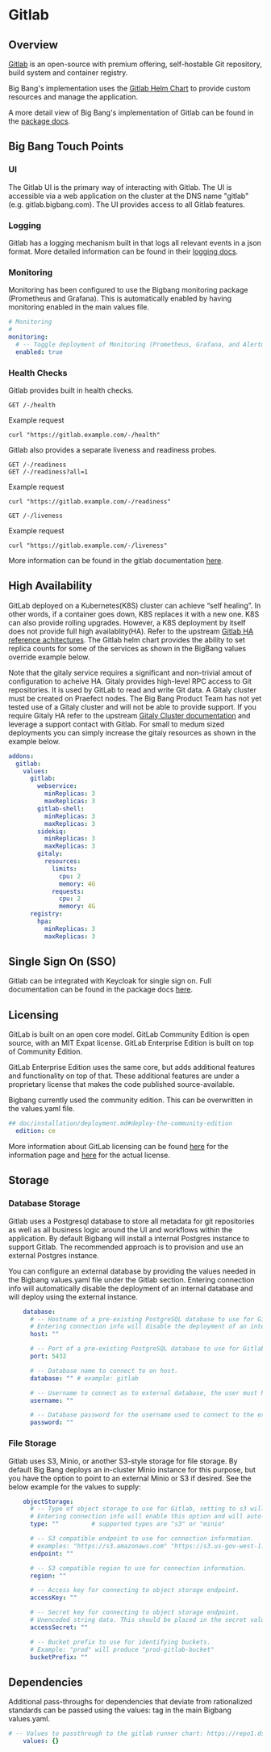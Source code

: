 # Gitlab

## Overview

[Gitlab](https://about.gitlab.com/) is an open-source with premium offering, self-hostable Git repository, build system and container registry.

Big Bang's implementation uses the [Gitlab Helm Chart](https://docs.gitlab.com/charts/) to provide custom resources and manage the application.

A more detail view of Big Bang's implementation of Gitlab can be found in the [package docs](https://repo1.dso.mil/big-bang/product/packages/gitlab/-/tree/main/chart/doc).

## Big Bang Touch Points

### UI

The Gitlab UI is the primary way of interacting with Gitlab. The UI is accessible via a web application on the cluster at the DNS name "gitlab" (e.g. gitlab.bigbang.com). The UI provides access to all Gitlab features.

### Logging

Gitlab has a logging mechanism built in that logs all relevant events in a json format. More detailed information can be found in their [logging docs](https://docs.gitlab.com/ee/administration/logs.html).

### Monitoring

Monitoring has been configured to use the Bigbang monitoring package (Prometheus and Grafana). This is automatically enabled by having monitoring enabled in the main values file.

```yaml
# Monitoring
#
monitoring:
  # -- Toggle deployment of Monitoring (Prometheus, Grafana, and Alertmanager).
  enabled: true

```

### Health Checks

Gitlab provides built in health checks.

```shell
GET /-/health
```

Example request

```shell
curl "https://gitlab.example.com/-/health"
```

Gitlab also provides a separate liveness and readiness probes.

```shell
GET /-/readiness
GET /-/readiness?all=1
```

Example request

```shell
curl "https://gitlab.example.com/-/readiness"
```

```shell
GET /-/liveness
```

Example request

```shell
curl "https://gitlab.example.com/-/liveness"
```

More information can be found in the gitlab documentation [here](https://docs.gitlab.com/ee/user/admin_area/monitoring/health_check.html).

## High Availability

GitLab deployed on a Kubernetes(K8S) cluster can achieve “self healing”. In other words, if a container goes down, K8S replaces it with a new one. K8S can also provide rolling upgrades. However, a K8S deployment by itself does not provide full high availablity(HA). Refer to the upstream [Gitlab HA reference achitectures](https://docs.gitlab.com/ee/administration/reference_architectures/). The Gitlab helm chart provides the ability to set replica counts for some of the services as shown in the BigBang values override example below. 

Note that the gitaly service requires a significant and non-trivial amout of configuration to acheive HA. Gitaly provides high-level RPC access to Git repositories. It is used by GitLab to read and write Git data. A Gitaly cluster must be created on Praefect nodes. The Big Bang Product Team has not yet tested use of a Gitaly cluster and will not be able to provide support. If you require Gitaly HA refer to the upstream [Gitaly Cluster documentation](https://docs.gitlab.com/ee/administration/gitaly/praefect.html) and leverage a support contact with Gitlab. For small to medum sized deployments you can simply increase the gitaly resources as shown in the example below.
```yaml
addons:
  gitlab:
    values:
      gitlab:
        webservice:
          minReplicas: 3
          maxReplicas: 3
        gitlab-shell:
          minReplicas: 3
          maxReplicas: 3
        sidekiq:
          minReplicas: 3
          maxReplicas: 3
        gitaly:
          resources:
            limits:
              cpu: 2
              memory: 4G
            requests:
              cpu: 2
              memory: 4G
      registry:
        hpa:
          minReplicas: 3
          maxReplicas: 3
```

## Single Sign On (SSO)

Gitlab can be integrated with Keycloak for single sign on. Full documentation can be found in the package docs [here](https://repo1.dso.mil/big-bang/product/packages/gitlab/-/blob/main/docs/keycloak.md).

## Licensing

GitLab is built on an open core model. GitLab Community Edition is open source, with an MIT Expat license. GitLab Enterprise Edition is built on top of Community Edition.

GitLab Enterprise Edition uses the same core, but adds additional features and functionality on top of that. These additional features are under a proprietary license that makes the code published source-available.

Bigbang currently used the community edition. This can be overwritten in the values.yaml file.

```yaml
## doc/installation/deployment.md#deploy-the-community-edition
  edition: ce
```

More information about GitLab licensing can be found [here](https://about.gitlab.com/install/ce-or-ee/) for the information page and [here](https://gitlab.com/gitlab-org/gitlab/blob/master/LICENSE) for the actual license.

## Storage

### Database Storage

Gitlab uses a Postgresql database to store all metadata for git repositories as well as all business logic around the UI and workflows within the application. By default Bigbang will install a internal Postgres instance to support Gitlab. The recommended approach is to provision and use an external Postgres instance.

You can configure an external database by providing the values needed in the Bigbang values.yaml file under the Gitlab section. Entering connection info will automatically disable the deployment of an internal database and will deploy using the external instance.

```yaml
    database:
      # -- Hostname of a pre-existing PostgreSQL database to use for Gitlab.
      # Entering connection info will disable the deployment of an internal database and will auto-create any required secrets.
      host: ""

      # -- Port of a pre-existing PostgreSQL database to use for Gitlab.
      port: 5432

      # -- Database name to connect to on host.
      database: "" # example: gitlab

      # -- Username to connect as to external database, the user must have all privileges on the database.
      username: ""

      # -- Database password for the username used to connect to the existing database.
      password: ""

```

### File Storage

Gitlab uses S3, Minio, or another S3-style storage for file storage. By default Big Bang deploys an in-cluster Minio instance for this purpose, but you have the option to point to an external Minio or S3 if desired. See the below example for the values to supply:

```yaml
    objectStorage:
      # -- Type of object storage to use for Gitlab, setting to s3 will assume an external, pre-existing object storage is to be used.
      # Entering connection info will enable this option and will auto-create any required secrets
      type: ""         # supported types are "s3" or "minio"

      # -- S3 compatible endpoint to use for connection information.
      # examples: "https://s3.amazonaws.com" "https://s3.us-gov-west-1.amazonaws.com" "http://minio.minio.svc.cluster.local:9000"
      endpoint: ""

      # -- S3 compatible region to use for connection information.
      region: ""

      # -- Access key for connecting to object storage endpoint.
      accessKey: ""

      # -- Secret key for connecting to object storage endpoint.
      # Unencoded string data. This should be placed in the secret values and then encrypted
      accessSecret: ""

      # -- Bucket prefix to use for identifying buckets.
      # Example: "prod" will produce "prod-gitlab-bucket"
      bucketPrefix: ""

```

## Dependencies

Additional pass-throughs for dependencies that deviate from rationalized standards can be passed using the values: tag in the main Bigbang values.yaml.

```yaml
# -- Values to passthrough to the gitlab runner chart: https://repo1.dso.mil/big-bang/apps/developer-tools/gitlab-runner.git
    values: {}
```
